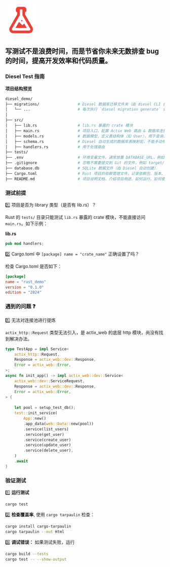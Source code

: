 <img src="./logo.svg" height="100px" />

## 写测试不是浪费时间，而是节省你未来无数排查 bug 的时间，提高开发效率和代码质量。

### Diesel Test 指南

**项目结构预览**
```bash
diesel_demo/
├── migrations/                 # Diesel 数据库迁移文件夹（由 diesel CLI 创建）
│   └── ...                     # 每次执行 `diesel migration generate` 会在这里生成 up/down.sql
│
├── src/
│   ├── lib.rs                  # lib.rs 暴露的 crate 模块
│   ├── main.rs                 # 项目入口，配置 Actix Web 路由 & 数据库连接池
│   ├── models.rs               # 数据模型，定义表结构体（如 User），用于查询、插入、更新
│   ├── schema.rs               # Diesel 自动生成的数据库表映射宏，不能手动修改
│   ├── handlers.rs             # 用于处理路由
├── tests/
├── .env                        # 环境变量文件，通常放置 DATABASE_URL，例如：sqlite://database.db
├── .gitignore                  # 忽略不需要提交到 Git 的文件，例如 target/、.env、database.db 等
├── database.db                 # SQLite 数据文件（由 Diesel 自动创建）
├── Cargo.toml                  # Rust 项目的依赖管理文件，记录依赖包、版本、构建信息等
├── README.md                   # 项目说明文档，介绍项目用途、如何运行、如何使用等
```


### 测试前提

:one: 项目是否为 library 类型（是否有 lib.rs）？

Rust 的 `tests/` 目录只能测试 `lib.rs` 暴露的 crate 模块，不能直接访问 `main.rs`。如下示例：

**lib.rs**

```rust
pub mod handlers;
```

:two: Cargo.toml 中 `[package] name = "crate_name"` 正确设置了吗？

检查 Cargo.toml 是否如下：

```toml
[package]
name = "rust_demo"
version = "0.1.0"
edition = "2024"
```

### 遇到的问题 :question:

:one: 无法对连接池进行提炼

`actix_http::Request` 类型无法引入，是 actix_web 的底层 http 模块，尚没有找到解决办法。

```rust
type TestApp = impl Service<
    actix_http::Request,
    Response = actix_web::dev::Response,
    Error = actix_web::Error,
>;
async fn init_app() -> impl actix_web::dev::Service<
    actix_web::dev::ServiceRequest,
    Response = actix_web::dev::Response,
    Error = actix_web::Error,
> {

    let pool = setup_test_db();
    test::init_service(
        App::new()
        .app_data(web::Data::new(pool))
        .service(list_users)
        .service(get_user)
        .service(create_user)
        .service(update_user)
        .service(delete_user),
    )
    .await
}
```

### 验证测试

:one: **运行测试**

```bash
cargo test
```

:two: **检查覆盖率**, 使用 `cargo tarpaulin` 检查：

```bash
cargo install cargo-tarpaulin
cargo tarpaulin --out Html
```

:three: **调试错误：** 如果测试失败，运行

```bash
cargo build --tests
cargo test -- --show-output
```